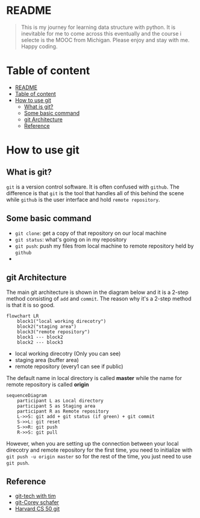 # README
>This is my journey for learning data structure with python. It is inevitable for me to come across this eventually and the course i selecte is the MOOC from Michigan. Please enjoy and stay with me. Happy coding.

# Table of content

- [README](#readme)
- [Table of content](#table-of-content)
- [How to use git](#how-to-use-git)
  - [What is git?](#what-is-git)
  - [Some basic command](#some-basic-command)
  - [git Architecture](#git-architecture)
  - [Reference](#reference)

# How to use git

## What is git?
`git` is a version control software. It is often confused with `github`. The difference is that `git` is the tool that handles all of this behind the scene while `github` is the user interface and hold `remote repository`.

## Some basic command
- `git clone`: get a copy of that repository on our local machine
- `git status`: what's going on in my repository
- `git push`: push my files from local machine to remote repository held by `github`
- 
## git Architecture

The main git architecture is shown in the diagram below and it is a 2-step method consisting of `add` and `commit`. The reason why it's a 2-step method is that it is so good.

```mermaid
flowchart LR
    block1("local working direcotry")
    block2("staging area")
    block3("remote repository")
    block1 --- block2
    block2 --- block3
```

- local working direcotry (Only you can see)
- staging area (buffer area)
- remote repository (every1 can see if public)

The default name in local directory is called **master** while the name for remote repository is called **origin**

```mermaid
sequenceDiagram
    participant L as Local directory
    participant S as Staging area
    participant R as Remote repository
    L->>S: git add + git status (if green) + git commit
    S->>L: git reset
    S->>R: git push
    R->>S: git pull
```

However, when you are setting up the connection between your local direcotry and remote repository for the first time, you need to initialize with `git push -u origin master` so for the rest of the time, you just need to use `git push`.







## Reference

- [git-tech with tim](https://www.youtube.com/watch?v=DVRQoVRzMIY)
- [git-Corey schafer](https://www.youtube.com/watch?v=HVsySz-h9r4)
- [Harvard CS 50 git](https://www.youtube.com/watch?v=eulnSXkhE7I&t=53s)